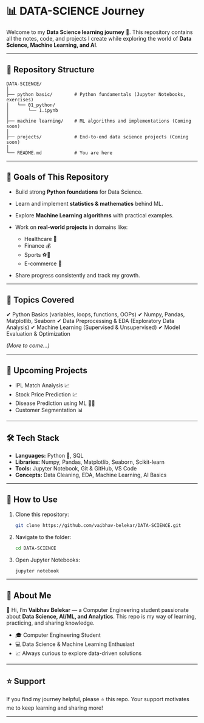 # 📊 DATA-SCIENCE Journey

Welcome to my **Data Science learning journey** 🚀.
This repository contains all the notes, code, and projects I create while exploring the world of **Data Science, Machine Learning, and AI**.

---

## 📂 Repository Structure

```
DATA-SCIENCE/
│
├── python basic/        # Python fundamentals (Jupyter Notebooks, exercises)
│   └── 01_python/       
│       └── 1.ipynb
│
├── machine learning/    # ML algorithms and implementations (Coming soon)
│
├── projects/            # End-to-end data science projects (Coming soon)
│
└── README.md            # You are here
```

---

## 🎯 Goals of This Repository

* Build strong **Python foundations** for Data Science.
* Learn and implement **statistics & mathematics** behind ML.
* Explore **Machine Learning algorithms** with practical examples.
* Work on **real-world projects** in domains like:

  * Healthcare 🏥
  * Finance 💰
  * Sports ⚽🏏
  * E-commerce 🛒
* Share progress consistently and track my growth.

---

## 📖 Topics Covered

✔ Python Basics (variables, loops, functions, OOPs)
✔ Numpy, Pandas, Matplotlib, Seaborn
✔ Data Preprocessing & EDA (Exploratory Data Analysis)
✔ Machine Learning (Supervised & Unsupervised)
✔ Model Evaluation & Optimization

*(More to come…)*

---

## 🚀 Upcoming Projects

* IPL Match Analysis 📈
* Stock Price Prediction 💹
* Disease Prediction using ML 🧑‍⚕️
* Customer Segmentation 📊

---

## 🛠 Tech Stack

* **Languages:** Python 🐍, SQL
* **Libraries:** Numpy, Pandas, Matplotlib, Seaborn, Scikit-learn
* **Tools:** Jupyter Notebook, Git & GitHub, VS Code
* **Concepts:** Data Cleaning, EDA, Machine Learning, AI Basics

---

## 📌 How to Use

1. Clone this repository:

   ```bash
   git clone https://github.com/vaibhav-belekar/DATA-SCIENCE.git
   ```
2. Navigate to the folder:

   ```bash
   cd DATA-SCIENCE
   ```
3. Open Jupyter Notebooks:

   ```bash
   jupyter notebook
   ```

---

## 🙌 About Me

👋 Hi, I’m **Vaibhav Belekar** — a Computer Engineering student passionate about **Data Science, AI/ML, and Analytics**.
This repo is my way of learning, practicing, and sharing knowledge.

* 🎓 Computer Engineering Student 
* 💻 Data Science & Machine Learning Enthusiast
* 📈 Always curious to explore data-driven solutions

---

## ⭐ Support

If you find my journey helpful, please ⭐ this repo.
Your support motivates me to keep learning and sharing more!

---

